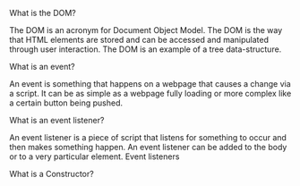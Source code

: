 What is the DOM?

The DOM is an acronym for Document Object Model.  The DOM is the way that HTML elements are stored and can be accessed and manipulated through user interaction.  The DOM is an example of a tree data-structure.

What is an event?

An event is something that happens on a webpage that causes a change via a script.  It can be as simple as a webpage fully loading or more complex like a certain button being pushed.

What is an event listener?

An event listener is a piece of script that listens for something to occur and then makes something happen.  An event listener can be added to the body or to a very particular element. Event listeners 

What is a Constructor?